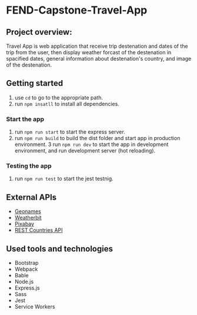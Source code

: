 # FEND-Capstone-Travel-App
## Project overview:
Travel App is web application that receive trip destenation and dates of the trip from the user, then display weather forcast of the destenation in spacified dates, general information about destenation's country, and image of the destenation.

## Getting started
1. use <code>cd</code> to go to the appropriate path.
2. run <code>npm insatll</code> to install all dependencies.
### Start the app
1. run <code>npm run start</code> to start the express server.
2. run <code>npm run build</code> to build the dist folder and start app in production environment.
3 run <code>npm run dev</code> to start the app in development environment, and run development server (hot reloading).
### Testing the app
1. run <code>npm run test</code> to start the jest testnig.

## External APIs
<ul>
  <li><a target="_blank" href="http://www.geonames.org/export/web-services.html">Geonames</a></li>
  <li><a target="_blank" href="https://www.weatherbit.io/account/create">Weatherbit</a></li>
  <li><a target="_blank" href="https://pixabay.com/api/docs/">Pixabay</a></li>
  <li><a target="_blank" href="https://restcountries.eu/">REST Countries API</a></li>
</ul>

## Used tools and technologies
<ul>
  <li>Bootstrap</li>
  <li>Webpack</li>
  <li>Bable</li>
  <li>Node.js</li>
  <li>Express.js</li>
  <li>Sass</li>
  <li>Jest</li>
  <li>Service Workers</li>
</ul>
